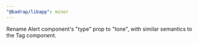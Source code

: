 ```yaml
---
"@badrap/libapp": minor
---
```


Rename Alert component's "type" prop to "tone", with similar semantics to the Tag component.
